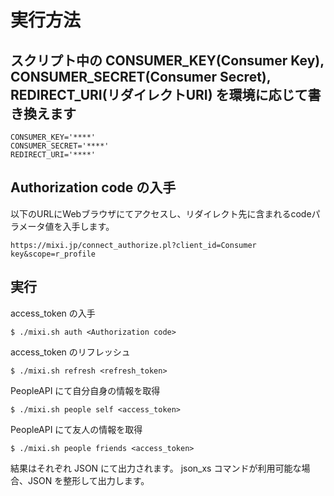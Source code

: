 # 実行方法

## スクリプト中の CONSUMER_KEY(Consumer Key), CONSUMER_SECRET(Consumer Secret), REDIRECT_URI(リダイレクトURI) を環境に応じて書き換えます

    CONSUMER_KEY='****'
    CONSUMER_SECRET='****'
    REDIRECT_URI='****'

## Authorization code の入手

以下のURLにWebブラウザにてアクセスし、リダイレクト先に含まれるcodeパラメータ値を入手します。

    https://mixi.jp/connect_authorize.pl?client_id=Consumer key&scope=r_profile

## 実行

access_token の入手

    $ ./mixi.sh auth <Authorization code>

access_token のリフレッシュ

    $ ./mixi.sh refresh <refresh_token>

PeopleAPI にて自分自身の情報を取得

    $ ./mixi.sh people self <access_token>

PeopleAPI にて友人の情報を取得

    $ ./mixi.sh people friends <access_token>

結果はそれぞれ JSON にて出力されます。
json_xs コマンドが利用可能な場合、JSON を整形して出力します。

